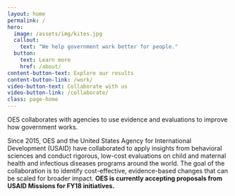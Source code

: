 ```yaml
---
layout: home
permalink: /
hero:
  image: /assets/img/kites.jpg
  callout:
    text: "We help government work better for people."
  button:
    text: Learn more
    href: /about/
content-button-text: Explore our results
content-button-link: /work/
video-button-text: Collaborate with us
video-button-link: /collaborate/
class: page-home
---
```

OES collaborates with agencies to use evidence and evaluations to improve how government works.


Since 2015, OES and the United States Agency for International Development (USAID) have collaborated to apply insights from behavioral sciences and conduct rigorous, low-cost evaluations on child and maternal health and infectious diseases programs around the world. The goal of the collaboration is to identify cost-effective, evidence-based changes that can be scaled for broader impact. <b> OES is currently accepting proposals from USAID Missions for FY18 initiatives.</b> 
